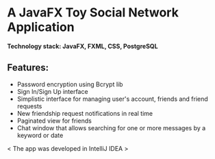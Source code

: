 # A JavaFX Toy Social Network Application
   <b>Technology stack: JavaFX, FXML, CSS, PostgreSQL</b>


<h2>Features:</h2>

- Password encryption using Bcrypt lib
- Sign In/Sign Up interface
- Simplistic interface for managing user's account, friends and friend requests
- New friendship request notifications in real time
- Paginated view for friends
- Chat window that allows searching for one or more messages by a keyword or date

 < The app was developed in IntelliJ IDEA >
